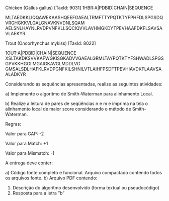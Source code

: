 Chicken (Gallus gallus) [TaxId: 9031]
1HBR:A|PDBID|CHAIN|SEQUENCE

MLTAEDKKLIQQAWEKAASHQEEFGAEALTRMFTTYPQTKTYFPHFDLSPGSDQVRGHGKKVLGALGNAVKNVDNLSQAM
AELSNLHAYNLRVDPVNFKLLSQCIQVVLAVHMGKDYTPEVHAAFDKFLSAVSAVLAEKYR

Trout (Oncorhynchus mykiss) [TaxId: 8022]

1OUT:A|PDBID|CHAIN|SEQUENCE
XSLTAKDKSVVKAFWGKISGKADVVGAEALGRMLTAYPQTKTYFSHWADLSPGSGPVKKHGGIIMGAIGKAVGLMDDLVG
GMSALSDLHAFKLRVDPGNFKILSHNILVTLAIHFPSDFTPEVHIAVDKFLAAVSAALADKYR

Considerando as sequências apresentadas, realize as seguintes atividades:

a) Implemente o algoritmo de Smith-Waterman para alinhamento Local.

b) Realize a leitura de pares de seqüências n e m e imprima na tela o alinhamento local de maior score considerando o método de Smith-Waterman. 

Regras:

Valor para GAP: -2

Valor para Match: +1

Valor para Mismatch: -1

A entrega deve conter:

a) Código fonte completo e funcional. Arquivo compactado contendo todos os arquivos
fonte.
b) Arquivo PDF contendo:
1. Descrição do algoritmo desenvolvido (forma textual ou pseudocódigo)
2. Resposta para a letra ”b”